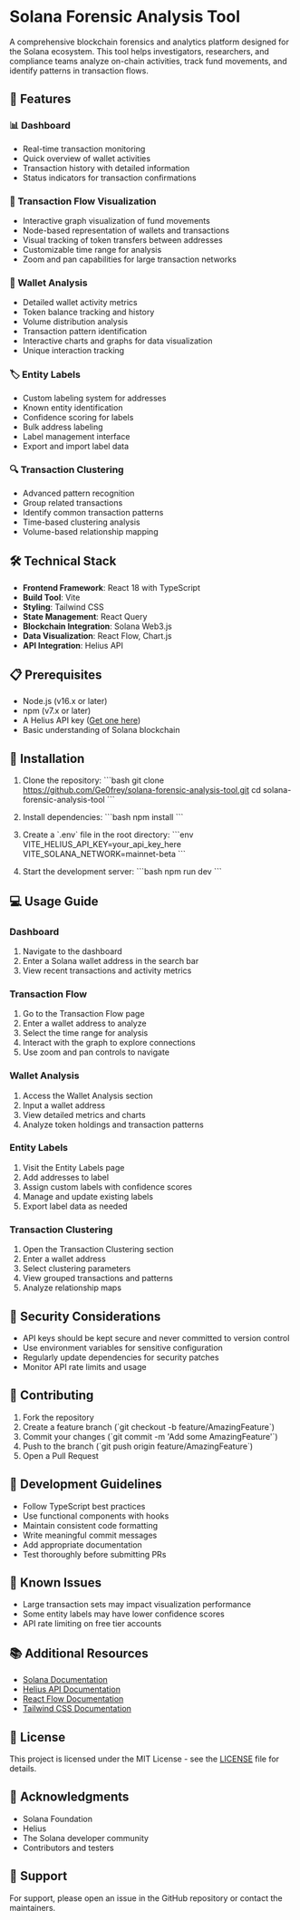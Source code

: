 # Solana Forensic Analysis Tool

A comprehensive blockchain forensics and analytics platform designed for the Solana ecosystem. This tool helps investigators, researchers, and compliance teams analyze on-chain activities, track fund movements, and identify patterns in transaction flows.

## 🚀 Features

### 📊 Dashboard
- Real-time transaction monitoring
- Quick overview of wallet activities
- Transaction history with detailed information
- Status indicators for transaction confirmations

### 🔄 Transaction Flow Visualization
- Interactive graph visualization of fund movements
- Node-based representation of wallets and transactions
- Visual tracking of token transfers between addresses
- Customizable time range for analysis
- Zoom and pan capabilities for large transaction networks

### 👛 Wallet Analysis
- Detailed wallet activity metrics
- Token balance tracking and history
- Volume distribution analysis
- Transaction pattern identification
- Interactive charts and graphs for data visualization
- Unique interaction tracking

### 🏷️ Entity Labels
- Custom labeling system for addresses
- Known entity identification
- Confidence scoring for labels
- Bulk address labeling
- Label management interface
- Export and import label data

### 🔍 Transaction Clustering
- Advanced pattern recognition
- Group related transactions
- Identify common transaction patterns
- Time-based clustering analysis
- Volume-based relationship mapping

## 🛠️ Technical Stack

- **Frontend Framework**: React 18 with TypeScript
- **Build Tool**: Vite
- **Styling**: Tailwind CSS
- **State Management**: React Query
- **Blockchain Integration**: Solana Web3.js
- **Data Visualization**: React Flow, Chart.js
- **API Integration**: Helius API

## 📋 Prerequisites

- Node.js (v16.x or later)
- npm (v7.x or later)
- A Helius API key ([Get one here](https://helius.dev))
- Basic understanding of Solana blockchain

## 🔧 Installation

1. Clone the repository:
\`\`\`bash
git clone https://github.com/Ge0frey/solana-forensic-analysis-tool.git
cd solana-forensic-analysis-tool
\`\`\`

2. Install dependencies:
\`\`\`bash
npm install
\`\`\`

3. Create a \`.env\` file in the root directory:
\`\`\`env
VITE_HELIUS_API_KEY=your_api_key_here
VITE_SOLANA_NETWORK=mainnet-beta 
\`\`\`

4. Start the development server:
\`\`\`bash
npm run dev
\`\`\`

## 💻 Usage Guide

### Dashboard
1. Navigate to the dashboard
2. Enter a Solana wallet address in the search bar
3. View recent transactions and activity metrics

### Transaction Flow
1. Go to the Transaction Flow page
2. Enter a wallet address to analyze
3. Select the time range for analysis
4. Interact with the graph to explore connections
5. Use zoom and pan controls to navigate

### Wallet Analysis
1. Access the Wallet Analysis section
2. Input a wallet address
3. View detailed metrics and charts
4. Analyze token holdings and transaction patterns

### Entity Labels
1. Visit the Entity Labels page
2. Add addresses to label
3. Assign custom labels with confidence scores
4. Manage and update existing labels
5. Export label data as needed

### Transaction Clustering
1. Open the Transaction Clustering section
2. Enter a wallet address
3. Select clustering parameters
4. View grouped transactions and patterns
5. Analyze relationship maps

## 🔐 Security Considerations

- API keys should be kept secure and never committed to version control
- Use environment variables for sensitive configuration
- Regularly update dependencies for security patches
- Monitor API rate limits and usage

## 🤝 Contributing

1. Fork the repository
2. Create a feature branch (\`git checkout -b feature/AmazingFeature\`)
3. Commit your changes (\`git commit -m 'Add some AmazingFeature'\`)
4. Push to the branch (\`git push origin feature/AmazingFeature\`)
5. Open a Pull Request

## 📝 Development Guidelines

- Follow TypeScript best practices
- Use functional components with hooks
- Maintain consistent code formatting
- Write meaningful commit messages
- Add appropriate documentation
- Test thoroughly before submitting PRs

## 🐛 Known Issues

- Large transaction sets may impact visualization performance
- Some entity labels may have lower confidence scores
- API rate limiting on free tier accounts

## 📚 Additional Resources

- [Solana Documentation](https://docs.solana.com)
- [Helius API Documentation](https://docs.helius.xyz)
- [React Flow Documentation](https://reactflow.dev)
- [Tailwind CSS Documentation](https://tailwindcss.com/docs)

## 📄 License

This project is licensed under the MIT License - see the [LICENSE](LICENSE) file for details.

## 🙏 Acknowledgments

- Solana Foundation
- Helius
- The Solana developer community
- Contributors and testers

## 📧 Support

For support, please open an issue in the GitHub repository or contact the maintainers.
